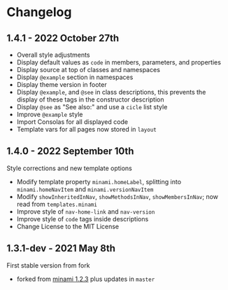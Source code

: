 Changelog
=========

1.4.1 - 2022 October 27th
-----------------------
+ Overall style adjustments
+ Display default values as `code` in members, parameters, and properties
+ Display source at top of classes and namespaces
+ Display `@example` section in namespaces
+ Display theme version in footer
+ Display `@example`, and `@see` in class descriptions, this prevents the display of these tags in the constructor description
+ Display `@see` as "See also:" and use a `cicle` list style
+ Improve `@example` style
+ Import Consolas for all displayed code
+ Template vars for all pages now stored in `layout`


1.4.0 - 2022 September 10th
-----------------------------
Style corrections and new template options
+ Modify template property `minami.homeLabel`, splitting into `minami.homeNavItem` and `minami.versionNavItem`
+ Modify `showInheritedInNav`, `showMethodsInNav`, `showMembersInNav`; now read from `templates.minami`
+ Improve style of `nav-home-link` and `nav-version`
+ Improve style of `code` tags inside descriptions
+ Change License to the MIT License


1.3.1-dev - 2021 May 8th
------------------------
First stable version from fork
+ forked from [minami 1.2.3](https://github.com/nijikokun/minami/releases/tag/v1.2.3) plus updates in `master`

